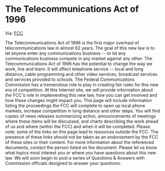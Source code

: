 # The Telecommunications Act of 1996

Via: [FCC](https://www.fcc.gov/general/telecommunications-act-1996)

The Telecommunications Act of 1996 is the first major overhaul of telecommunications law in almost 62 years. The goal of this new law is to let anyone enter any communications business -- to let any communications business compete in any market against any other. The Telecommunications Act of 1996 has the potential to change the way we work, live and learn. It will affect telephone service -- local and long distance, cable programming and other video services, broadcast services and services provided to schools. The Federal Communications Commission has a tremendous role to play in creating fair rules for this new era of competition. At this Internet site, we will provide information about the FCC's role in implementing this new law, how you can get involved and how these changes might impact you. This page will include information listing the proceedings the FCC will complete to open up local phone markets, increase competition in long distance and other steps. You will find copies of news releases summarizing action, announcements of meetings where these items will be discussed, and charts describing the work ahead of us and where (within the FCC) and when it will be completed. Please note: some of the links on this page lead to resources outside the FCC. The presence of these links should not be taken as an endorsement by the FCC of these sites or their content. For more information about the referenced documents, contact the person listed on the document. Please let us know what topics most interest you or where you have questions about this new law. We will soon begin to post a series of Questions & Answers with Commission officials designed to answer your questions.
